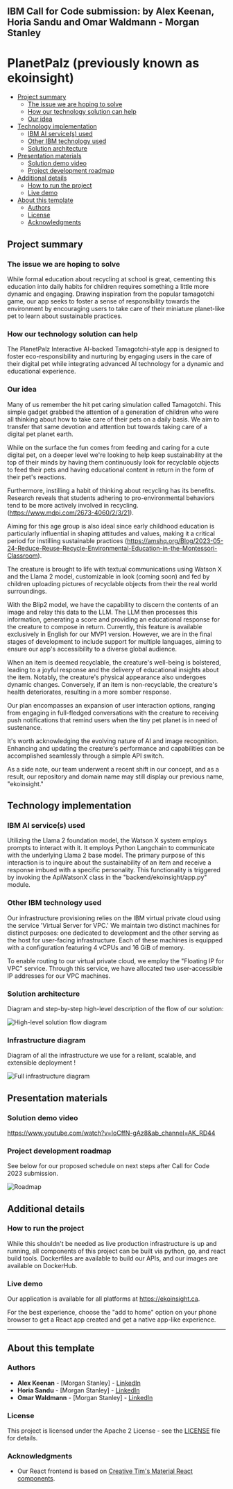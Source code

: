 ## IBM Call for Code submission: by Alex Keenan, Horia Sandu and Omar Waldmann - Morgan Stanley

# PlanetPalz (previously known as ekoinsight)

- [Project summary](#project-summary)
  - [The issue we are hoping to solve](#the-issue-we-are-hoping-to-solve)
  - [How our technology solution can help](#how-our-technology-solution-can-help)
  - [Our idea](#our-idea)
- [Technology implementation](#technology-implementation)
  - [IBM AI service(s) used](#ibm-ai-services-used)
  - [Other IBM technology used](#other-ibm-technology-used)
  - [Solution architecture](#solution-architecture)
- [Presentation materials](#presentation-materials)
  - [Solution demo video](#solution-demo-video)
  - [Project development roadmap](#project-development-roadmap)
- [Additional details](#additional-details)
  - [How to run the project](#how-to-run-the-project)
  - [Live demo](#live-demo)
- [About this template](#about-this-template)
  - [Authors](#authors)
  - [License](#license)
  - [Acknowledgments](#acknowledgments)

## Project summary

### The issue we are hoping to solve

While formal education about recycling at school is great, cementing this education into daily habits for children requires something a little more dynamic and engaging. Drawing inspiration from the popular tamagotchi game, our app seeks to foster a sense of responsibility towards the environment by encouraging users to take care of their miniature planet-like pet to learn about sustainable practices.

### How our technology solution can help

The PlanetPalz Interactive AI-backed Tamagotchi-style app is designed to foster eco-responsibility and nurturing by engaging users in the care of their digital pet while integrating advanced AI technology for a dynamic and educational experience.

### Our idea

Many of us remember the hit pet caring simulation called Tamagotchi. This simple gadget grabbed the attention of a generation of children who were all thinking about how to take care of their pets on a daily basis. We aim to transfer that same devotion and attention but towards taking care of a digital pet planet earth. 

While on the surface the fun comes from feeding and caring for a cute digital pet, on a deeper level we're looking to help keep sustainability at the top of their minds by having them continuously look for recyclable objects to feed their pets and having educational content in return in the form of their pet's reactions. 

Furthermore, instilling a habit of thinking about recycling has its benefits. Research reveals that students adhering to pro-environmental behaviors tend to be more actively involved in recycling. (https://www.mdpi.com/2673-4060/2/3/21). 

Aiming for this age group is also ideal since early childhood education is particularly influential in shaping attitudes and values, making it a critical period for instilling sustainable practices (https://amshq.org/Blog/2023-05-24-Reduce-Reuse-Recycle-Environmental-Education-in-the-Montessori-Classroom).

The creature is brought to life with textual communications using Watson X and the Llama 2 model, customizable in look (coming soon) and fed by children uploading pictures of recyclable objects from their the real world surroundings. 

With the Blip2 model, we have the capability to discern the contents of an image and relay this data to the LLM. The LLM then processes this information, generating a score and providing an educational response for the creature to compose in return. Currently, this feature is available exclusively in English for our MVP1 version. However, we are in the final stages of development to include support for multiple languages, aiming to ensure our app's accessibility to a diverse global audience.

When an item is deemed recyclable, the creature's well-being is bolstered, leading to a joyful response and the delivery of educational insights about the item. Notably, the creature's physical appearance also undergoes dynamic changes. Conversely, if an item is non-recyclable, the creature's health deteriorates, resulting in a more somber response.

Our plan encompasses an expansion of user interaction options, ranging from engaging in full-fledged conversations with the creature to receiving push notifications that remind users when the tiny pet planet is in need of sustenance.

It's worth acknowledging the evolving nature of AI and image recognition. Enhancing and updating the creature's performance and capabilities can be accomplished seamlessly through a simple API switch.

As a side note, our team underwent a recent shift in our concept, and as a result, our repository and domain name may still display our previous name, "ekoinsight."


## Technology implementation

### IBM AI service(s) used

Utilizing the Llama 2 foundation model, the Watson X system employs prompts to interact with it. It employs Python Langchain to communicate with the underlying Llama 2 base model. The primary purpose of this interaction is to inquire about the sustainability of an item and receive a response imbued with a specific personality. This functionality is triggered by invoking the ApiWatsonX class in the "backend/ekoinsight/app.py" module.

### Other IBM technology used

Our infrastructure provisioning relies on the IBM virtual private cloud using the service  'Virtual Server for VPC.' We maintain two distinct machines for distinct purposes: one dedicated to development and the other serving as the host for user-facing infrastructure. Each of these machines is equipped with a configuration featuring 4 vCPUs and 16 GiB of memory.

To enable routing to our virtual private cloud, we employ the "Floating IP for VPC" service. Through this service, we have allocated two user-accessible IP addresses for our VPC machines.


### Solution architecture

Diagram and step-by-step high-level description of the flow of our solution:

![High-level solution flow diagram](./images/high_level_arch.png)

### Infrastructure diagram

Diagram of all the infrastructure we use for a reliant, scalable, and extensible deployment !

![Full infrastructure diagram](./images/full_arch_diagram.png)



## Presentation materials

### Solution demo video

https://www.youtube.com/watch?v=IoCffN-gAz8&ab_channel=AK_RD44

### Project development roadmap

See below for our proposed schedule on next steps after Call for Code 2023 submission.

![Roadmap](./images/roadmap.jpeg)

## Additional details

### How to run the project

While this shouldn't be needed as live production infrastructure is up and running, all components of this project can be built via python, go, and react build tools. Dockerfiles are available to build our APIs, and our images are available on DockerHub.

### Live demo

Our application is available for all platforms at https://ekoinsight.ca. 

For the best experience, choose the "add to home" option on your phone browser to get a React app created and get a native app-like experience.

---

## About this template

### Authors

- **Alex Keenan** - [Morgan Stanley] - [LinkedIn](https://www.linkedin.com/in/alex-keenan/)
- **Horia Sandu** - [Morgan Stanley] - [LinkedIn](https://www.linkedin.com/in/horia-sandu-7a7631162/)
- **Omar Waldmann** - [Morgan Stanley] - [LinkedIn](https://www.linkedin.com/in/omar-waldmann-82b19062/)

### License

This project is licensed under the Apache 2 License - see the [LICENSE](LICENSE) file for details.

### Acknowledgments

- Our React frontend is based on [Creative Tim's Material React components](https://www.creative-tim.com/learning-lab/react/overview/material-kit/).


